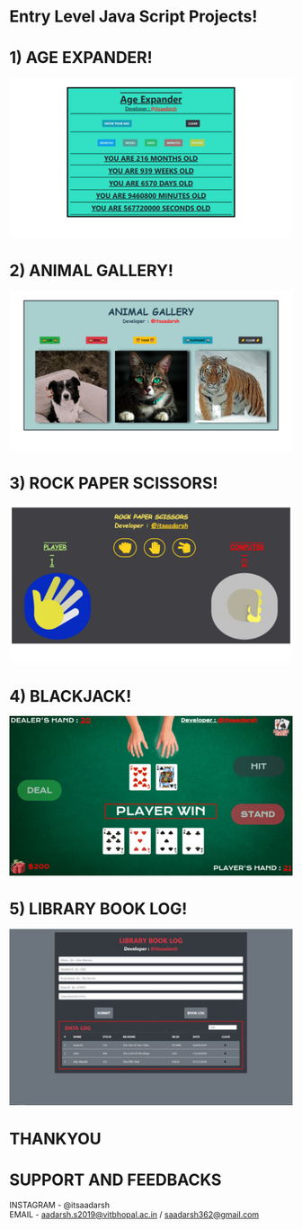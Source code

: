 # Entry Level Java Script Projects!  
# 1) AGE EXPANDER!  
![](img/ae.png)  
# 2) ANIMAL GALLERY!
![](img/ag.png)
# 3) ROCK PAPER SCISSORS!  
![](img/rps.png)  
# 4) BLACKJACK!
![](img/bj.png) 
# 5) LIBRARY BOOK LOG!
![](img/liblog.JPG) 
# THANKYOU
# SUPPORT AND FEEDBACKS
INSTAGRAM - @itsaadarsh  
EMAIL - aadarsh.s2019@vitbhopal.ac.in / saadarsh362@gmail.com
